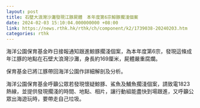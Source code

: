 ```yaml
---
layout: post
title: 石壁大浪灣沙灘發現江豚屍體　本年度第6宗鯨豚擱淺個案
date: 2024-02-03 15:10:04.000000000 +08:00
link: https://news.rthk.hk/rthk/ch/component/k2/1739038-20240203.htm
categories: rthk
---
```


海洋公園保育基金昨日接報通知跟進鯨豚擱淺個案，為本年度第6宗，發現這條成年江豚的地點在石壁大浪灣沙灘，身長約169厘米，屍體嚴重腐爛。

保育基金已將江豚帶回海洋公園作詳細解剖及分析。

海洋公園保育基金呼籲公眾若發現懷疑鯨豚、鯊魚及鯆魚擱淺個案，請致電1823熱線，並提供發現擱淺的時間、地點、相片，讓行動組能盡快到場跟進，又呼籲公眾出海遊玩時，要帶走自己垃圾。
